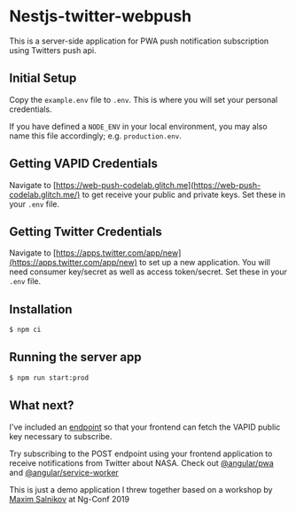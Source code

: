 # Nestjs-twitter-webpush

This is a server-side application for PWA push notification subscription using Twitters push api.


## Initial Setup

Copy the `example.env` file to `.env`. This is where you will set your personal credentials.

If you have defined a `NODE_ENV` in your local environment, you may also name this file accordingly; e.g. `production.env`.


## Getting VAPID Credentials

Navigate to [https://web-push-codelab.glitch.me](https://web-push-codelab.glitch.me/) to get receive your public and private keys. Set these in your `.env` file.


## Getting Twitter Credentials

Navigate to [https://apps.twitter.com/app/new](https://apps.twitter.com/app/new) to set up a new application. You will need consumer key/secret as well as access token/secret. Set these in your `.env` file.


## Installation

```bash
$ npm ci
```

## Running the server app

```bash
$ npm run start:prod
```

## What next?

I've included an [endpoint](http://localhost:3000/preload) so that your frontend can fetch the VAPID public key necessary to subscribe.

Try subscribing to the POST endpoint using your frontend application to receive notifications from Twitter about NASA. Check out [@angular/pwa](https://angular.io/guide/service-worker-getting-started) and [@angular/service-worker](https://angular.io/api/service-worker)

This is just a demo application I threw together based on a workshop by [Maxim Salnikov](https://github.com/webmaxru) at Ng-Conf 2019
